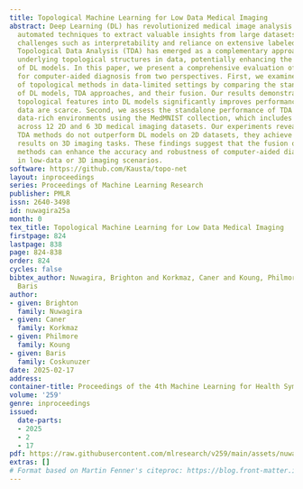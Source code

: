 ```yaml
---
title: Topological Machine Learning for Low Data Medical Imaging
abstract: Deep Learning (DL) has revolutionized medical image analysis by providing
  automated techniques to extract valuable insights from large datasets. However,
  challenges such as interpretability and reliance on extensive labeled data persist.
  Topological Data Analysis (TDA) has emerged as a complementary approach that captures
  underlying topological structures in data, potentially enhancing the performance
  of DL models. In this paper, we present a comprehensive evaluation of TDA methods
  for computer-aided diagnosis from two perspectives. First, we examine the effectiveness
  of topological methods in data-limited settings by comparing the standalone performance
  of DL models, TDA approaches, and their fusion. Our results demonstrate that integrating
  topological features into DL models significantly improves performance when labeled
  data are scarce. Second, we assess the standalone performance of TDA methods in
  data-rich environments using the MedMNIST collection, which includes over 600K images
  across 12 2D and 6 3D medical imaging datasets. Our experiments reveal that while
  TDA methods do not outperform DL models on 2D datasets, they achieve competitive
  results on 3D imaging tasks. These findings suggest that the fusion of TDA and DL
  methods can enhance the accuracy and robustness of computer-aided diagnosis, particularly
  in low-data or 3D imaging scenarios.
software: https://github.com/Kausta/topo-net
layout: inproceedings
series: Proceedings of Machine Learning Research
publisher: PMLR
issn: 2640-3498
id: nuwagira25a
month: 0
tex_title: Topological Machine Learning for Low Data Medical Imaging
firstpage: 824
lastpage: 838
page: 824-838
order: 824
cycles: false
bibtex_author: Nuwagira, Brighton and Korkmaz, Caner and Koung, Philmore and Coskunuzer,
  Baris
author:
- given: Brighton
  family: Nuwagira
- given: Caner
  family: Korkmaz
- given: Philmore
  family: Koung
- given: Baris
  family: Coskunuzer
date: 2025-02-17
address:
container-title: Proceedings of the 4th Machine Learning for Health Symposium
volume: '259'
genre: inproceedings
issued:
  date-parts:
  - 2025
  - 2
  - 17
pdf: https://raw.githubusercontent.com/mlresearch/v259/main/assets/nuwagira25a/nuwagira25a.pdf
extras: []
# Format based on Martin Fenner's citeproc: https://blog.front-matter.io/posts/citeproc-yaml-for-bibliographies/
---
```

